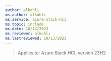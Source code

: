 ```yaml
---
author: alkohli
ms.author: alkohli
ms.service: azure-stack-hci
ms.topic: include
ms.date: 10/13/2023
ms.reviewer: alkohli
ms.lastreviewed: 10/13/2023
---
```


> Applies to: Azure Stack HCI, version 23H2
